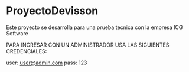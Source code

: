 # ProyectoDevisson
Este proyecto se desarrolla para una prueba tecnica con la empresa ICG Software

PARA INGRESAR CON UN ADMINISTRADOR USA LAS SIGUIENTES CREDENCIALES:

user: user@admin.com
pass: 123